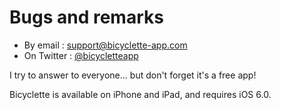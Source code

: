 # Bugs and remarks

* By email : [support@bicyclette-app.com](mailto:support@bicyclette-app.com) 
* On Twitter : [@bicycletteapp](http://twitter.com/bicycletteapp)

I try to answer to everyone… but don't forget it's a free app!

Bicyclette is available on iPhone and iPad, and requires iOS 6.0.
